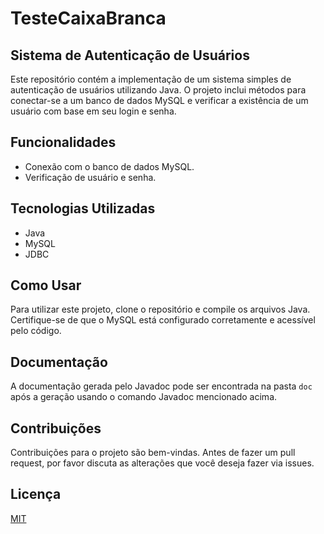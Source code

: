 # TesteCaixaBranca
 
## Sistema de Autenticação de Usuários

Este repositório contém a implementação de um sistema simples de autenticação de usuários utilizando Java. O projeto inclui métodos para conectar-se a um banco de dados MySQL e verificar a existência de um usuário com base em seu login e senha.

## Funcionalidades

- Conexão com o banco de dados MySQL.
- Verificação de usuário e senha.

## Tecnologias Utilizadas

- Java
- MySQL
- JDBC

## Como Usar

Para utilizar este projeto, clone o repositório e compile os arquivos Java. Certifique-se de que o MySQL está configurado corretamente e acessível pelo código.

## Documentação

A documentação gerada pelo Javadoc pode ser encontrada na pasta `doc` após a geração usando o comando Javadoc mencionado acima.

## Contribuições

Contribuições para o projeto são bem-vindas. Antes de fazer um pull request, por favor discuta as alterações que você deseja fazer via issues.

## Licença

[MIT](https://choosealicense.com/licenses/mit/)
